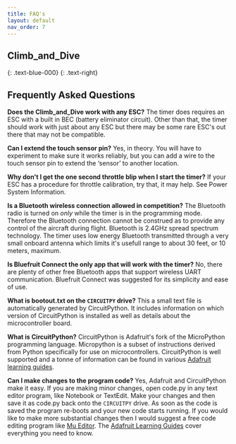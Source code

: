```yaml
---
title: FAQ's
layout: default
nav_order: 7
---
```


## **Climb_and_Dive** ##
{: .text-blue-000}
{: .text-right}

## Frequently Asked Questions ##

**Does the Climb_and_Dive work with any ESC?**  The timer does requires an ESC with a built in BEC (battery eliminator circuit).  Other than that, the timer should work with just about any ESC but there may be some rare ESC's out there that may not be compatible.

**Can I extend the touch sensor pin?**  Yes, in theory.  You will have to experiment to make sure it works reliably, but you can add a wire to the touch sensor pin to extend the ‘sensor’ to another location.

**Why don't I get the  one second throttle blip when I start the timer?**  If your ESC has a procedure for throttle calibration, try that, it may help.  See Power System Information.

**Is a Bluetooth wireless connection allowed in competition?**  The Bluetooth radio is turned on *only* while the timer is in the programming mode.  Therefore the Bluetooth connection cannot be construed as to provide any control of the aircraft during flight.  Bluetooth is 2.4GHz spread spectrum technology.  The timer uses low energy Bluetooth transmitted through a very small onboard antenna which limits it's usefull range to about 30 feet, or 10 meters, maximum.

**Is Bluefruit Connect the only app that will work with the timer?**  No, there are plenty of other free Bluetooth apps that support wireless UART communication.  Bluefruit Connect was suggested for its simplicity and ease of use.

**What is bootout.txt on the `CIRCUITPY` drive?**  This a small text file is automatically generated by CircuitPython.  It includes information on which version of CircuitPython is installed as well as details about the microcontroller board.

**What is CircuitPython?**  CircuitPython is Adafruit's fork of the MicroPython programming language.  Micropython is a subset of instructions derived from Python specifically for use on microcontrollers.  CircuitPython is well supported and a tonne of information can be found in various [Adafruit learning guides][2].

**Can I make changes to the program code?**  Yes, Adafruit and CircuitPython make it easy.  If you are making minor changes, open code.py in any text editor program, like Notebook or TextEdit.  Make your changes and then save it as code.py back onto the `CIRCUITPY` drive.  As soon as the code is saved the program re-boots and your new code starts running.  If you would like to make more substantial changes then I would suggest a free code editing program like [Mu Editor][1].  The [Adafruit Learning Guides][3] cover everything you need to know.


[1]: https://codewith.mu/en/about
[2]: https://learn.adafruit.com/welcome-to-circuitpython
[3]: https://learn.adafruit.com/welcome-to-circuitpython/creating-and-editing-code

